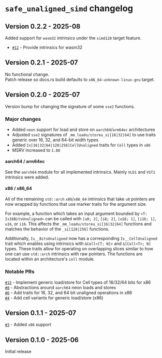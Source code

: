 # `safe_unaligned_simd` changelog

## Version 0.2.2 - 2025-08

Added support for `wasm32` intrinsics under the `simd128` target feature.

- [`#12`][12] - Provide intrinsics for wasm32

## Version 0.2.1 - 2025-07

No functional change.  
Patch release so docs.rs build defaults to `x86_64-unknown-linux-gnu` target.

## Version 0.2.0 - 2025-07

Version bump for changing the signature of some `sse2` functions.

### Major changes

- Added `neon` support for load and store on `aarch64`/`arm64ec` architectures
- Adjusted `sse2` signatures of `_mm_loadu/storeu_si[16|32|64]` to use traits generic over 16, 32, and 64-bit width types
- Added `Is[16|32|64|128|256]CellUnaligned` traits for `Cell` types in `x86`
- MSRV increased to `1.88`

#### aarch64 / arm64ec

See the `aarch64` module for all implemented intrinsics.
Mainly `VLD1` and `VST1` intrinsics were added.

#### x86 / x86_64

All of the remaining `std::arch` `x86`/`x86_64` intrinsics that take `u8` pointers are now wrapped by functions that use marker traits for the argument size.

For example, a function which takes an input argument bounded by `<T: Is16BitsUnaligned>` can be called with `[u8; 2]`, `[i8; 2]`, `[u16; 1]`, `[i16; 1]`, `u16`, or `i16`.
This affects the `_mm_loadu/storeu_si[16|32|64]` functions and matches the behavior of the `_si[128|256]` functions.

Additionally, `Is__BitsUnaligned` now has a corresponding `Is__CellUnaligned` trait which enables using intrinsics with `&Cell<[T; N]>` and `&[Cell<T>; N]` types.
These traits allow for operating on overlapping slices similar to how one can use `std::arch` intrinsics with raw pointers.
The functions are located within an architecture's `cell` module.

### Notable PRs

[`#15`][15] - Implement generic load/store for Cell types of 16/32/64 bits for x86  
[`#8`][8] - Abstractions around `aarch64` neon loads and stores  
[`#6`][6] - Add traits for 16, 32, and 64 bit unaligned operations in x86  
[`#4`][4] - Add cell variants for generic load/store (x86)

## Version 0.1.1 - 2025-07

[`#3`][3] - Added `x86` support

## Version 0.1.0 - 2025-06

Initial release

[12]: https://github.com/okaneco/safe_unaligned_simd/pull/12
[15]: https://github.com/okaneco/safe_unaligned_simd/pull/15
[8]: https://github.com/okaneco/safe_unaligned_simd/pull/8
[6]: https://github.com/okaneco/safe_unaligned_simd/pull/6
[4]: https://github.com/okaneco/safe_unaligned_simd/pull/4
[3]: https://github.com/okaneco/safe_unaligned_simd/pull/3
